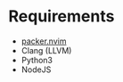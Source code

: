 # Requirements
- [packer.nvim](https://github.com/wbthomason/packer.nvim)
- Clang (LLVM)
- Python3
- NodeJS

